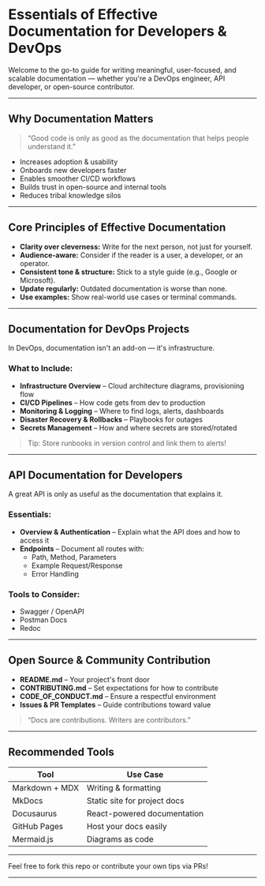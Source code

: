 # Essentials of Effective Documentation for Developers & DevOps

Welcome to the go-to guide for writing meaningful, user-focused, and scalable documentation — whether you're a DevOps engineer, API developer, or open-source contributor.

---

## Why Documentation Matters

> “Good code is only as good as the documentation that helps people understand it.”

- Increases adoption & usability
- Onboards new developers faster
- Enables smoother CI/CD workflows
- Builds trust in open-source and internal tools
- Reduces tribal knowledge silos

---

##  Core Principles of Effective Documentation

- **Clarity over cleverness:** Write for the next person, not just for yourself.
- **Audience-aware:** Consider if the reader is a user, a developer, or an operator.
- **Consistent tone & structure:** Stick to a style guide (e.g., Google or Microsoft).
- **Update regularly:** Outdated documentation is worse than none.
- **Use examples:** Show real-world use cases or terminal commands.

---

## Documentation for DevOps Projects

In DevOps, documentation isn't an add-on — it's infrastructure.

### What to Include:
- **Infrastructure Overview** – Cloud architecture diagrams, provisioning flow
- **CI/CD Pipelines** – How code gets from dev to production
- **Monitoring & Logging** – Where to find logs, alerts, dashboards
- **Disaster Recovery & Rollbacks** – Playbooks for outages
- **Secrets Management** – How and where secrets are stored/rotated

> Tip: Store runbooks in version control and link them to alerts!

---

##  API Documentation for Developers

A great API is only as useful as the documentation that explains it.

### Essentials:
- **Overview & Authentication** – Explain what the API does and how to access it
- **Endpoints** – Document all routes with:
  - Path, Method, Parameters
  - Example Request/Response
  - Error Handling

### Tools to Consider:
- Swagger / OpenAPI
- Postman Docs
- Redoc

---

## Open Source & Community Contribution

- **README.md** – Your project's front door
- **CONTRIBUTING.md** – Set expectations for how to contribute
- **CODE_OF_CONDUCT.md** – Ensure a respectful environment
- **Issues & PR Templates** – Guide contributions toward value

> “Docs are contributions. Writers are contributors.”

---

## Recommended Tools

| Tool            | Use Case                       |
|-----------------|--------------------------------|
| Markdown + MDX  | Writing & formatting           |
| MkDocs          | Static site for project docs   |
| Docusaurus      | React-powered documentation    |
| GitHub Pages    | Host your docs easily          |
| Mermaid.js      | Diagrams as code               |

---


Feel free to fork this repo or contribute your own tips via PRs! 

---
